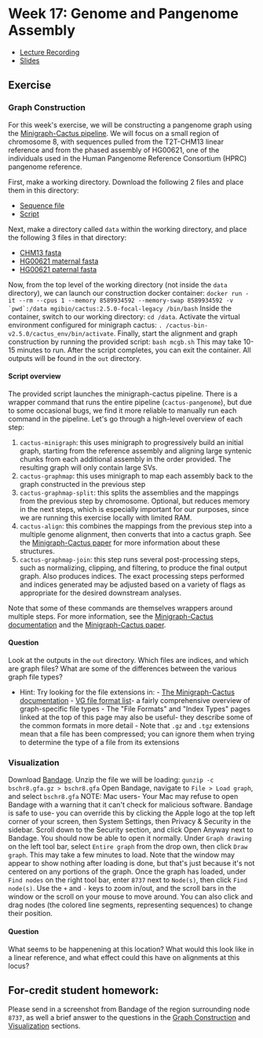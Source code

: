 # Week 17: Genome and Pangenome Assembly

- [Lecture Recording](https://wustl.box.com/s/yrb4fzx5oqecyjzvtmccd9en55sqb8th)
- [Slides](Genome-Pangenome-Assembly.pdf)

## Exercise

### Graph Construction

For this week's exercise, we will be constructing a pangenome graph using the [Minigraph-Cactus pipeline](https://github.com/ComparativeGenomicsToolkit/cactus/blob/master/doc/pangenome.md). We will focus on a small region of chromosome 8, with sequences pulled from the T2T-CHM13 linear reference and from the phased assembly of HG00621, one of the individuals used in the Human Pangenome Reference Consortium (HPRC) pangenome reference.  

First, make a working directory. Download the following 2 files and place them in this directory:
- [Sequence file](https://storage.googleapis.com/icts-precision-health-bfx-workshop-public-data/pangenome/seqfile)
- [Script](https://storage.googleapis.com/icts-precision-health-bfx-workshop-public-data/pangenome/mcgb.sh)

Next, make a directory called `data` within the working directory, and place the following 3 files in that directory:

- [CHM13 fasta](https://storage.googleapis.com/icts-precision-health-bfx-workshop-public-data/pangenome/data/CHM13chr8.fasta)
- [HG00621 maternal fasta](https://storage.googleapis.com/icts-precision-health-bfx-workshop-public-data/pangenome/data/HG00621chr8_mat.fasta)
- [HG00621 paternal fasta](https://storage.googleapis.com/icts-precision-health-bfx-workshop-public-data/pangenome/data/HG00621chr8_pat.fasta)

Now, from the top level of the working directory (not inside the `data` directory), we can launch our construction docker container:
``docker run -it --rm --cpus 1 --memory 8589934592 --memory-swap 8589934592 -v `pwd`:/data mgibio/cactus:2.5.0-focal-legacy /bin/bash``
Inside the container, switch to our working directory: `cd /data`. Activate the virtual environment configured for minigraph cactus: `. /cactus-bin-v2.5.0/cactus_env/bin/activate`. Finally, start the alignment and graph construction by running the provided script: `bash mcgb.sh`
This may take 10-15 minutes to run. After the script completes, you can exit the container. All outputs will be found in the `out` directory. 

#### Script overview
The provided script launches the minigraph-cactus pipeline. There is a wrapper command that runs the entire pipeline (`cactus-pangenome`), but due to some occasional bugs, we find it more reliable to manually run each command in the pipeline. Let's go through a high-level overview of each step:
1. `cactus-minigraph`: this uses minigraph to progressively build an initial graph, starting from the reference assembly and aligning large syntenic chunks from each additional assembly in the order provided. The resulting graph will only contain large SVs.
2. `cactus-graphmap`: this uses minigraph to map each assembly back to the graph constructed in the previous step
3. `cactus-graphmap-split`: this splits the assemblies and the mappings from the previous step by chromosome. Optional, but reduces memory in the next steps, which is especially important for our purposes, since we are running this exercise locally with limited RAM. 
4. `cactus-align`: this combines the mappings from the previous step into a multiple genome alignment, then converts that into a cactus graph. See the [Minigraph-Cactus paper](https://doi.org/10.1038/s41587-023-01793-w) for more information about these structures.
5. `cactus-graphmap-join`: this step runs several post-processing steps, such as normalizing, clipping, and filtering, to produce the final output graph. Also produces indices. The exact processing steps performed and indices generated may be adjusted based on a variety of flags as appropriate for the desired downstream analyses.

Note that some of these commands are themselves wrappers around multiple steps. For more information, see the [Minigraph-Cactus documentation](https://github.com/ComparativeGenomicsToolkit/cactus/blob/master/doc/pangenome.md#pipeline) and the [Minigraph-Cactus paper](https://doi.org/10.1038/s41587-023-01793-w).

#### Question
Look at the outputs in the `out` directory. Which files are indices, and which are graph files? What are some of the differences between the various graph file types?
- Hint: Try looking for the file extensions in: 
        - [The Minigraph-Cactus documentation](https://github.com/ComparativeGenomicsToolkit/cactus/blob/master/doc/pangenome.md#output)
        - [VG file format list](https://github.com/vgteam/vg/wiki/File-Types)- a fairly comprehensive overview of graph-specific file types
                - The "File Formats" and "Index Types" pages linked at the top of this page may also be useful- they describe some of the common formats in more detail
        - Note that `.gz` and `.tgz` extensions mean that a file has been compressed; you can ignore them when trying to determine the type of a file from its extensions

### Visualization
Download [Bandage](https://rrwick.github.io/Bandage/).
Unzip the file we will be loading: `gunzip -c bschr8.gfa.gz > bschr8.gfa`
Open Bandage, navigate to `File > Load graph`, and select `bschr8.gfa`
NOTE: Mac users- Your Mac may refuse to open Bandage with a warning that it can't check for malicious software. Bandage is safe to use- you can override this by clicking the Apple logo at the top left corner of your screen, then System Settings, then Privacy & Security in the sidebar. Scroll down to the Security section, and click Open Anyway next to Bandage. You should now be able to open it normally.
Under `Graph drawing` on the left tool bar, select `Entire graph` from the drop own, then click `Draw graph`. This may take a few minutes to load. Note that the window may appear to show nothing after loading is done, but that's just because it's not centered on any portions of the graph. 
Once the graph has loaded, under `Find nodes` on the right tool bar, enter `8737` next to `Node(s)`, then click `Find node(s)`.
Use the `+` and `-` keys to zoom in/out, and the scroll bars in the window or the scroll on your mouse to move around. You can also click and drag nodes (the colored line segments, representing sequences) to change their position.

#### Question
What seems to be happenening at this location? What would this look like in a linear reference, and what effect could this have on alignments at this locus?

## For-credit student homework:
Please send in a screenshot from Bandage of the region surrounding node `8737`, as well a brief answer to the questions in the [Graph Construction](#graph-construction) and [Visualization](#visualization) sections.
